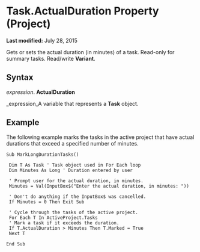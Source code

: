 
# Task.ActualDuration Property (Project)

 **Last modified:** July 28, 2015

Gets or sets the actual duration (in minutes) of a task. Read-only for summary tasks. Read/write  **Variant**.

## Syntax

 _expression_. **ActualDuration**

 _expression_A variable that represents a  **Task** object.


## Example

The following example marks the tasks in the active project that have actual durations that exceed a specified number of minutes.


```
Sub MarkLongDurationTasks() 
 
 Dim T As Task ' Task object used in For Each loop 
 Dim Minutes As Long ' Duration entered by user 
 
 ' Prompt user for the actual duration, in minutes. 
 Minutes = Val(InputBox$("Enter the actual duration, in minutes: ")) 
 
 ' Don't do anything if the InputBox$ was cancelled. 
 If Minutes = 0 Then Exit Sub 
 
 ' Cycle through the tasks of the active project. 
 For Each T In ActiveProject.Tasks 
 ' Mark a task if it exceeds the duration. 
 If T.ActualDuration > Minutes Then T.Marked = True 
 Next T 
 
End Sub
```

